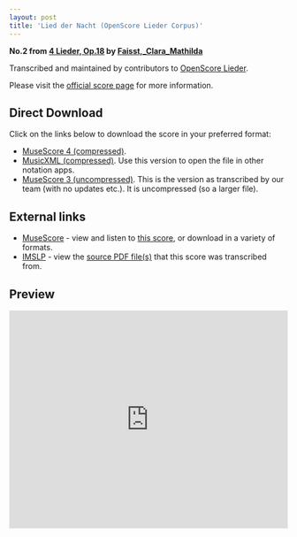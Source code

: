 ```yaml
---
layout: post
title: 'Lied der Nacht (OpenScore Lieder Corpus)'
---
```


__No.2 from [4 Lieder, Op.18](https://fourscoreandmore.org/OpenScore/Faisst%2C_Clara_Mathilda/4_Lieder%2C_Op.18/) by [Faisst,_Clara_Mathilda](https://fourscoreandmore.org/OpenScore/Faisst%2C_Clara_Mathilda)__

Transcribed and maintained by contributors to [OpenScore Lieder].

Please visit the [official score page] for more information.

[official score page]: https://musescore.com/openscore-lieder-corpus/scores/6570192
[OpenScore Lieder]: https://musescore.com/openscore-lieder-corpus

## Direct Download

Click on the links below to download the score in your preferred format:
- [MuseScore 4 (compressed)](https://fourscoreandmore.org/OpenScore/Faisst%2C_Clara_Mathilda/4_Lieder%2C_Op.18/2_Lied_der_Nacht.mscz).
- [MusicXML (compressed)](https://fourscoreandmore.org/OpenScore/Faisst%2C_Clara_Mathilda/4_Lieder%2C_Op.18/2_Lied_der_Nacht.mxl). Use this version to open the file in other notation apps.
- [MuseScore 3 (uncompressed)](https://raw.githubusercontent.com/OpenScore/Lieder/refs/heads/main/scores/Faisst%2C_Clara_Mathilda/4_Lieder%2C_Op.18/2_Lied_der_Nacht/lc6570192.mscx). This is the version as transcribed by our team (with no updates etc.). It is uncompressed (so a larger file).

## External links

- [MuseScore] - view and listen to [this score][MuseScore], or download in a variety of formats.
- [IMSLP] - view the [source PDF file(s)][IMSLP] that this score was transcribed from.

[MuseScore]: https://musescore.com/score/6570192
[IMSLP]: https://imslp.org/wiki/Special:ReverseLookup/622485

## Preview

<iframe width="100%" height="394" src="https://musescore.com/openscore-lieder-corpus/scores/6570192/embed" frameborder="0" allowfullscreen allow="autoplay; fullscreen"></iframe>
